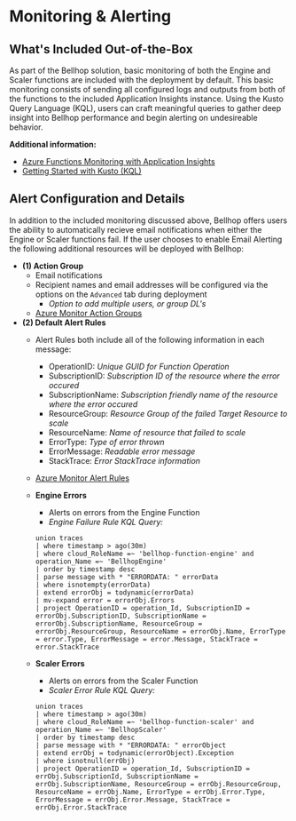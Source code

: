 # Monitoring & Alerting

## What's Included Out-of-the-Box
As part of the Bellhop solution, basic monitoring of both the Engine and Scaler functions are included with the deployment by default. This basic monitoring consists of sending all configured logs and outputs from both of the functions to the included Application Insights instance. Using the Kusto Query Language (KQL), users can craft meaningful queries to gather deep insight into Bellhop performance and begin alerting on undesireable behavior.

**Additional information:**
- [Azure Functions Monitoring with Application Insights](https://docs.microsoft.com/en-us/azure/azure-functions/functions-monitoring)
- [Getting Started with Kusto (KQL)](https://docs.microsoft.com/en-us/azure/data-explorer/kusto/concepts/)

## Alert Configuration and Details
In addition to the included monitoring discussed above, Bellhop offers users the ability to automatically recieve email notifications when either the Engine or Scaler functions fail. If the user chooses to enable Email Alerting the following additional resources will be deployed with Bellhop:
- **(1) Action Group**
    - Email notifications
    - Recipient names and email addresses will be configured via the options on the `Advanced` tab during deployment
        - _Option to add multiple users, or group DL's_
    - [Azure Monitor Action Groups](https://docs.microsoft.com/en-us/azure/azure-monitor/alerts/action-groups)
- **(2) Default Alert Rules**
     -  Alert Rules both include all of the following information in each message:
        - OperationID: _Unique GUID for Function Operation_
        - SubscriptionID: _Subscription ID of the resource where the error occured_
        - SubscriptionName: _Subscription friendly name of the resource where the error occured_
        - ResourceGroup: _Resource Group of the failed Target Resource to scale_
        - ResourceName: _Name of resource that failed to scale_
        - ErrorType: _Type of error thrown_
        - ErrorMessage: _Readable error message_
        - StackTrace: _Error StackTrace information_
    - [Azure Monitor Alert Rules](https://docs.microsoft.com/en-us/azure/azure-monitor/alerts/alerts-overview#manage-alert-rules)

    - **Engine Errors**
        - Alerts on errors from the Engine Function
        - _Engine Failure Rule KQL Query:_
        ```
        union traces
        | where timestamp > ago(30m)
        | where cloud_RoleName =~ 'bellhop-function-engine' and operation_Name =~ 'BellhopEngine'
        | order by timestamp desc
        | parse message with * "ERRORDATA: " errorData
        | where isnotempty(errorData)
        | extend errorObj = todynamic(errorData)
        | mv-expand error = errorObj.Errors
        | project OperationID = operation_Id, SubscriptionID = errorObj.SubscriptionID, SubscriptionName = errorObj.SubscriptionName, ResourceGroup = errorObj.ResourceGroup, ResourceName = errorObj.Name, ErrorType = error.Type, ErrorMessage = error.Message, StackTrace = error.StackTrace
        ```

    - **Scaler Errors**
        - Alerts on errors from the Scaler Function
        - _Scaler Error Rule KQL Query:_
        ```
        union traces
        | where timestamp > ago(30m)
        | where cloud_RoleName =~ 'bellhop-function-scaler' and  operation_Name =~ 'BellhopScaler'
        | order by timestamp desc
        | parse message with * "ERRORDATA: " errorObject
        | extend errObj = todynamic(errorObject).Exception
        | where isnotnull(errObj)
        | project OperationID = operation_Id, SubscriptionID = errObj.SubscriptionId, SubscriptionName = errObj.SubscriptionName, ResourceGroup = errObj.ResourceGroup, ResourceName = errObj.Name, ErrorType = errObj.Error.Type, ErrorMessage = errObj.Error.Message, StackTrace = errObj.Error.StackTrace
        ```
